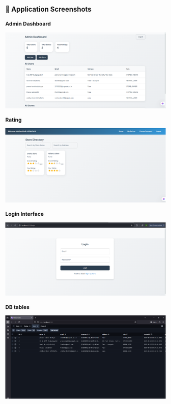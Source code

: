 ## 📸 Application Screenshots

### Admin Dashboard
![Admin Dashboard](\frontend\src\assets\s2.png)

### Rating
![Rating](\frontend\src\assets\s7.png)

### Login Interface
![Login Page](\frontend\src\assets\s5.png)

### DB tables 
![Store Owner Dashboard](\frontend\src\assets\s1.png)
